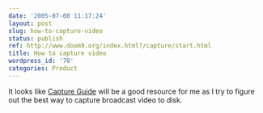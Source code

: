 ```yaml
---
date: '2005-07-08 11:17:24'
layout: post
slug: how-to-capture-video
status: publish
ref: http://www.doom9.org/index.html?/capture/start.html
title: How to capture video
wordpress_id: '78'
categories: Product
---
```


It looks like [Capture Guide](http://www.doom9.org/index.html?/capture/start.html) will be a good resource for me as I try to figure out the best way to capture broadcast video to disk.
